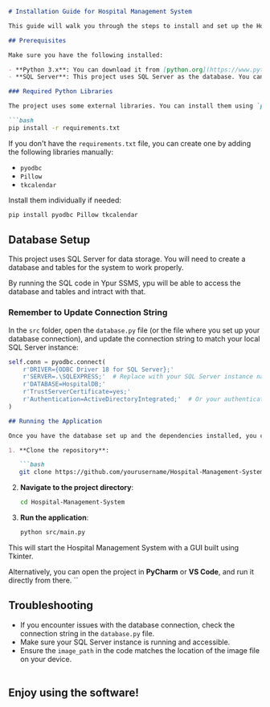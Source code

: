 
```markdown
# Installation Guide for Hospital Management System

This guide will walk you through the steps to install and set up the Hospital Management System on your local machine.

## Prerequisites

Make sure you have the following installed:

- **Python 3.x**: You can download it from [python.org](https://www.python.org/downloads/).
- **SQL Server**: This project uses SQL Server as the database. You can download and install SQL Server from [here](https://www.microsoft.com/en-us/sql-server/sql-server-downloads).

### Required Python Libraries

The project uses some external libraries. You can install them using `pip`:

```bash
pip install -r requirements.txt
```

If you don't have the `requirements.txt` file, you can create one by adding the following libraries manually:

- `pyodbc`
- `Pillow`
- `tkcalendar`

Install them individually if needed:

```bash
pip install pyodbc Pillow tkcalendar
```

## Database Setup

This project uses SQL Server for data storage. You will need to create a database and tables for the system to work properly.

By running the SQL code in Ypur SSMS, ypu will be able to access the database and tables and intract with that.


### Remember to Update Connection String

In the `src` folder, open the `database.py` file (or the file where you set up your database connection), and update the connection string to match your local SQL Server instance:

```python
self.conn = pyodbc.connect(
    r'DRIVER={ODBC Driver 18 for SQL Server};'
    r'SERVER=.\SQLEXPRESS;'  # Replace with your SQL Server instance name
    r'DATABASE=HospitalDB;'
    r'TrustServerCertificate=yes;'
    r'Authentication=ActiveDirectoryIntegrated;'  # Or your authentication method
)
```



```markdown
## Running the Application

Once you have the database set up and the dependencies installed, you can run the application.

1. **Clone the repository**:

   ```bash
   git clone https://github.com/yourusername/Hospital-Management-System.git
   ```

2. **Navigate to the project directory**:

   ```bash
   cd Hospital-Management-System
   ```

3. **Run the application**:

   ```bash
   python src/main.py
   ```

This will start the Hospital Management System with a GUI built using Tkinter.

Alternatively, you can open the project in **PyCharm** or **VS Code**, and run it directly from there.
``


## Troubleshooting

- If you encounter issues with the database connection, check the connection string in the `database.py` file.
- Make sure your SQL Server instance is running and accessible.
- Ensure the `image_path` in the code matches the location of the image file on your device.
<br> <br> 

## Enjoy using the software!

